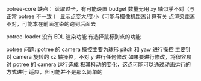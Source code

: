 potree-core 缺点：
读取过卡，有可能设置 budget 数量无用
xy 轴似乎不对（与正常 potree 不一致 ）
显示点变大/变小（可能与摄像机距离计算有关
点渲染距离不对，可能本在前面渲染的跑到后面去

potree-loader
没有 EDL 渲染功能
有选择鼠标到点的功能

potree 问题:
potree 的 camera 操控主要为球形 pitch 和 yaw 进行操控
主要针对 camera 旋转的 xz 轴操控，不对 y 进行任何修改
如果要进行修改，将很容易对 potree 的 camera 运行造成
极其抖动的变化，这点可能可以通过动画运行的方式进行
适应，但可能并不是那么简单的
